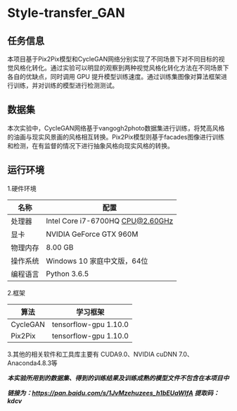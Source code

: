 # Style-transfer_GAN
## 任务信息
  本项目基于Pix2Pix模型和CycleGAN网络分别实现了不同场景下对不同目标的视觉风格化转化。通过实验可以明显的观察到两种视觉风格化转化方法在不同场景下各自的优缺点，同时调用 GPU 提升模型训练速度。通过训练集图像对算法框架进行训练，并对训练的模型进行检测测试。
## 数据集
  本次实验中，CycleGAN网络基于vangogh2photo数据集进行训练，将梵高风格的油画与现实风景画的风格相互转换。Pix2Pix模型则基于facades图像进行训练和检测，在有监督的情况下进行抽象风格向现实风格的转换。
## 运行环境
1.硬件环境

名称|配置
----|----
处理器|Intel Core i7-6700HQ CPU@2.60GHz
显卡|NVIDIA GeForce GTX 960M
物理内存|8.00 GB
操作系统|Windows 10 家庭中文版，64位
编程语言|Python 3.6.5

2.框架

算法|学习框架
----|----
CycleGAN|tensorflow-gpu 1.10.0
Pix2Pix|tensorflow-gpu 1.10.0

3.其他的相关软件和工具库主要有 CUDA9.0、NVIDIA cuDNN 7.0、Anaconda4.8.3等


***本实验所用到的数据集、得到的训练结果及训练成熟的模型文件不包含在本项目中***

***链接为：https://pan.baidu.com/s/1JvMzehuzees_h1bEUaWIfA 提取码：kdcv***

